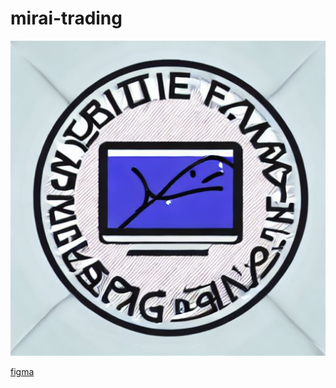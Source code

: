 # mirai-trading

![Mirai Trading](image.png)

[figma](https://www.figma.com/file/msC2CJPFIhyJ1knGeHCDko/SUI?type=design&node-id=0%3A1&mode=design&t=Dc0nPebpQZyEndDs-1)
